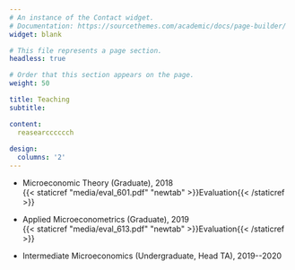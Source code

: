 ```yaml
---
# An instance of the Contact widget.
# Documentation: https://sourcethemes.com/academic/docs/page-builder/
widget: blank

# This file represents a page section.
headless: true

# Order that this section appears on the page.
weight: 50

title: Teaching
subtitle:

content:
  reasearcccccch
  
design:
  columns: '2'
---
```


* Microeconomic Theory (Graduate), 2018 \
{{< staticref "media/eval_601.pdf" "newtab" >}}Evaluation{{< /staticref >}}
     

* Applied Microeconometrics (Graduate), 2019 \
{{< staticref "media/eval_613.pdf" "newtab" >}}Evaluation{{< /staticref >}}
     

* Intermediate Microeconomics (Undergraduate, Head TA), 2019--2020
     

